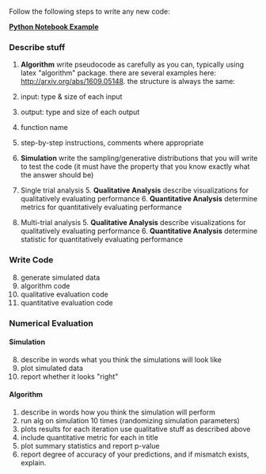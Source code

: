 Follow the following steps to write any new code:

**[Python Notebook Example](./Tutorials/Python/code_example.ipynb)**

### Describe stuff
1. **Algorithm** write pseudocode as carefully as you can, typically using latex "algorithm" package. there are several examples here: 
http://arxiv.org/abs/1609.05148.
the structure is always the same:

  1. input: type & size of each input
  2. output: type and size of each output
  3. function name
  4. step-by-step instructions, comments where appropriate
  
3. **Simulation** write the sampling/generative distributions that you will write to test the code (it must have the property that you know exactly what the answer should be)
5. Single trial analysis
   5. **Qualitative Analysis** describe visualizations for qualitatively evaluating performance
   6. **Quantitative Analysis** determine metrics for quantitatively evaluating performance
6. Multi-trial analysis
   5. **Qualitative Analysis** describe visualizations for qualitatively evaluating performance
   6. **Quantitative Analysis** determine statistic for quantitatively evaluating performance

### Write Code
8. generate simulated data
10. algorithm code
11. qualitative evaluation code
12. quantitative evaluation code

### Numerical Evaluation
#### Simulation
8. describe in words what you think the simulations will look like
9. plot simulated data
10. report whether it looks "right"

#### Algorithm
1. describe in words how you think the simulation will perform
13. run alg on simulation 10 times  (randomizing simulation parameters)
13. plots results for each iteration use qualitative stuff as described above
14. include quantitative metric for each in title
15. plot summary statistics and report p-value
16. report degree of accuracy of your predictions, and if mismatch exists, explain.


